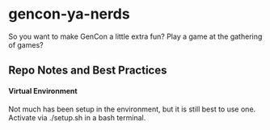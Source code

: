 # gencon-ya-nerds
So you want to make GenCon a little extra fun? Play a game at the gathering of games?

## Repo Notes and Best Practices
#### Virtual Environment
Not much has been setup in the environment, but it is still best to use one.
Activate via ./setup.sh in a bash terminal.
